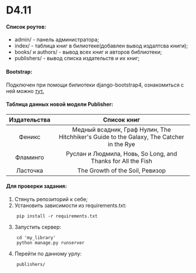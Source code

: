# D4.11


#### Список роутов:
+ admin/ - панель администратора;
+ index/ - таблица книг в билиотеке(добавлен вывод издалтсва книги);
+ books/ и authors/ - вывод всех книг и авторов библиотеки;
+ publishers/ - вывод списка издательств и их книг;


#### Bootstrap:
Подключен при помощи билиотеки django-bootstrap4, ознакомиться с ней можно [тут.](https://django-bootstrap4.readthedocs.io/en/latest/index.html)


#### Таблица данных новой модели Publisher:
| Издательства | Список книг |
|:------------:|:----------------------------------------------------------------------------------------:|
| Феникс       | Медный всадник, Граф Нулин, The Hitchhiker's Guide to the Galaxy, The Catcher in the Rye |
| Фламинго     | Руслан и Людмила, Новь, So Long, and Thanks for All the Fish                             |
| Ласточка     | The Growth of the Soil, Ревизор                                                          |


#### Для проверки задания:
1. Стянуть репозиторий к себе;
2. Установить зависимости из requirements.txt:
```
    pip install -r requirements.txt
```
3. Запустить сервер:
```
    cd 'my_library'
    python manage.py runserver
```
4. Перейти по данному урлу:
```
    publishers/
```
